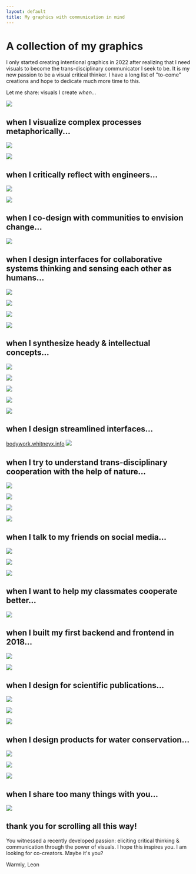 ```yaml
---
layout: default
title: My graphics with communication in mind
---
```

# A collection of my graphics

I only started creating intentional graphics in 2022 after realizing that I need visuals to become the trans-disciplinary communicator I seek to be. It is my new passion to be a visual critical thinker. I have a long list of "to-come" creations and hope to dedicate much more time to this.

Let me share: visuals I create *when...*



![](media/cleanshot_2024-07-28-at-17-17-04.gif)


## when I visualize complex processes metaphorically...
![](media/MMSHealthAutopoiesis-merge-05.png)

![](media/MMSHealthAutopoiesis-merge-06.png)

## when I critically reflect with engineers...
![](media/cleanshot_2024-07-27-at-17-48-57@2x.png)

![](media/cleanshot_2024-07-27-at-17-51-14@2x.png)

## when I co-design with communities to envision change...
![](media/cleanshot_2024-07-28-at-12-24-06@2x.png)

## when I design interfaces for collaborative systems thinking and sensing each other as humans... 
![](media/cleanshot_2024-07-28-at-13-52-29@2x.png)

![](media/cleanshot_2024-07-28-at-13-51-37@2x.png)

![](media/cleanshot_2024-07-28-at-14-17-14@2x.png)

![](media/cleanshot_2024-07-28-at-13-52-52@2x.png)


## when I synthesize heady & intellectual concepts...
![](media/cleanshot_2024-07-26-at-22-21-32@2x.png)

![](media/cleanshot_2024-07-28-at-17-14-00@2x.png)

![](media/MMSPhilOfSciA_1.png)

![](media/MMSPhilOfSciA_2.png)

![](media/MMSPhilOfSciA_4.png)




## when I design streamlined interfaces...
[bodywork.whitneyx.info](https://bodywork.whitneyx.info/)
![](media/cleanshot_2024-07-27-at-17-45-57@2x.png)

## when I try to understand  trans-disciplinary cooperation with the help of nature...

![](media/cleanshot_2024-07-26-at-20-09-42@2x.png)

![](media/cleanshot_2024-07-26-at-20-10-08@2x.png)

![](media/cleanshot_2024-07-28-at-14-12-29@2x.png)

![](media/cleanshot_2024-07-28-at-14-13-59@2x.png)




## when I talk to my friends on social media...
![](media/MMSCommuniA-1.png)

![](media/Pasted%20image%2020240727174315.png)

![](media/cleanshot_2024-07-28-at-14-05-07@2x.png)


## when I want to help my classmates cooperate better...
![](media/cleanshot_2024-07-26-at-20-06-40@2x.png)




## when I built my first backend and frontend in 2018...
![](media/cleanshot_2024-07-26-at-19-20-23@2x.png)

![](media/cleanshot_2024-07-26-at-19-19-40@2x.png)


## when I design for scientific publications...
![](media/Pasted%20image%2020240726194710.png)



![](media/cleanshot_2024-07-28-at-13-34-33@2x.png)

![](media/cleanshot_2024-07-28-at-13-37-03@2x.png)
## when I design products for water conservation...
![](media/cleanshot_2024-07-28-at-14-09-15@2x.png)

![](media/cleanshot_2024-07-28-at-14-10-10@2x.png)

![](media/cleanshot_2024-07-28-at-13-35-09@2x.png)

## when I share too many things with you...
![](media/Pasted%20image%2020240726191735.png)




## thank you for scrolling all this way!
You witnessed a recently developed passion: eliciting critical thinking & communication through the power of visuals. I hope this inspires you. I am looking for co-creators. Maybe it's you?

Warmly, 
Leon 



